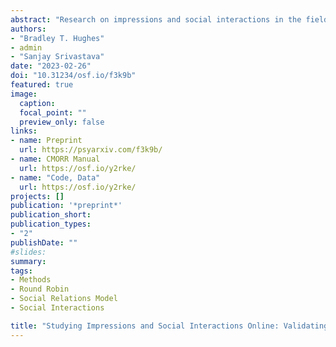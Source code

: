 ```yaml
---
abstract: "Research on impressions and social interactions in the field of psychology have predominately used artificial stimuli and convenience samples of undergraduates. In the present work, we introduce and validate a new experimental method, the Computer Mediated Online Round Robin (CMORR), with the aim of providing researchers a new tool to extend the study of interpersonal phenomena to new and more diverse populations. We describe the new method in detail and provide guidance for future CMORR studies. To determine if impressions formed during online interactions in virtual rooms are comparable to those formed during in-person interactions, we collected CMORR data from an undergraduate sample (N = 171) and compared the structure and accuracy of Big Five personality trait impressions to both an in-person study with the same population (N = 225), and meta-analytic estimates from the literature. The results showed similarity in the structure and accuracy of impressions, supporting the validity of using CMORR to study interpersonal perceptions. "
authors:
- "Bradley T. Hughes"
- admin
- "Sanjay Srivastava"
date: "2023-02-26"
doi: "10.31234/osf.io/f3k9b"
featured: true
image:
  caption: 
  focal_point: ""
  preview_only: false
links:
- name: Preprint
  url: https://psyarxiv.com/f3k9b/
- name: CMORR Manual 
  url: https://osf.io/y2rke/
- name: "Code, Data"
  url: https://osf.io/y2rke/
projects: []
publication: '*preprint*'
publication_short:
publication_types:
- "2"
publishDate: ""
#slides: 
summary: 
tags:
- Methods
- Round Robin
- Social Relations Model
- Social Interactions

title: "Studying Impressions and Social Interactions Online: Validating the Computer Mediated Online Round Robin (CMORR)"
---
```

